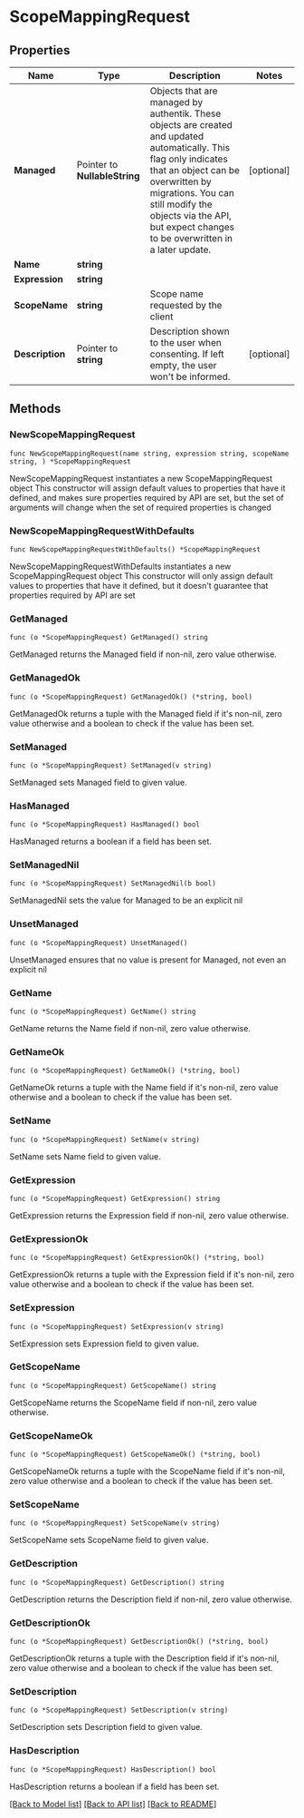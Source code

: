 # ScopeMappingRequest

## Properties

Name | Type | Description | Notes
------------ | ------------- | ------------- | -------------
**Managed** | Pointer to **NullableString** | Objects that are managed by authentik. These objects are created and updated automatically. This flag only indicates that an object can be overwritten by migrations. You can still modify the objects via the API, but expect changes to be overwritten in a later update. | [optional] 
**Name** | **string** |  | 
**Expression** | **string** |  | 
**ScopeName** | **string** | Scope name requested by the client | 
**Description** | Pointer to **string** | Description shown to the user when consenting. If left empty, the user won&#39;t be informed. | [optional] 

## Methods

### NewScopeMappingRequest

`func NewScopeMappingRequest(name string, expression string, scopeName string, ) *ScopeMappingRequest`

NewScopeMappingRequest instantiates a new ScopeMappingRequest object
This constructor will assign default values to properties that have it defined,
and makes sure properties required by API are set, but the set of arguments
will change when the set of required properties is changed

### NewScopeMappingRequestWithDefaults

`func NewScopeMappingRequestWithDefaults() *ScopeMappingRequest`

NewScopeMappingRequestWithDefaults instantiates a new ScopeMappingRequest object
This constructor will only assign default values to properties that have it defined,
but it doesn't guarantee that properties required by API are set

### GetManaged

`func (o *ScopeMappingRequest) GetManaged() string`

GetManaged returns the Managed field if non-nil, zero value otherwise.

### GetManagedOk

`func (o *ScopeMappingRequest) GetManagedOk() (*string, bool)`

GetManagedOk returns a tuple with the Managed field if it's non-nil, zero value otherwise
and a boolean to check if the value has been set.

### SetManaged

`func (o *ScopeMappingRequest) SetManaged(v string)`

SetManaged sets Managed field to given value.

### HasManaged

`func (o *ScopeMappingRequest) HasManaged() bool`

HasManaged returns a boolean if a field has been set.

### SetManagedNil

`func (o *ScopeMappingRequest) SetManagedNil(b bool)`

 SetManagedNil sets the value for Managed to be an explicit nil

### UnsetManaged
`func (o *ScopeMappingRequest) UnsetManaged()`

UnsetManaged ensures that no value is present for Managed, not even an explicit nil
### GetName

`func (o *ScopeMappingRequest) GetName() string`

GetName returns the Name field if non-nil, zero value otherwise.

### GetNameOk

`func (o *ScopeMappingRequest) GetNameOk() (*string, bool)`

GetNameOk returns a tuple with the Name field if it's non-nil, zero value otherwise
and a boolean to check if the value has been set.

### SetName

`func (o *ScopeMappingRequest) SetName(v string)`

SetName sets Name field to given value.


### GetExpression

`func (o *ScopeMappingRequest) GetExpression() string`

GetExpression returns the Expression field if non-nil, zero value otherwise.

### GetExpressionOk

`func (o *ScopeMappingRequest) GetExpressionOk() (*string, bool)`

GetExpressionOk returns a tuple with the Expression field if it's non-nil, zero value otherwise
and a boolean to check if the value has been set.

### SetExpression

`func (o *ScopeMappingRequest) SetExpression(v string)`

SetExpression sets Expression field to given value.


### GetScopeName

`func (o *ScopeMappingRequest) GetScopeName() string`

GetScopeName returns the ScopeName field if non-nil, zero value otherwise.

### GetScopeNameOk

`func (o *ScopeMappingRequest) GetScopeNameOk() (*string, bool)`

GetScopeNameOk returns a tuple with the ScopeName field if it's non-nil, zero value otherwise
and a boolean to check if the value has been set.

### SetScopeName

`func (o *ScopeMappingRequest) SetScopeName(v string)`

SetScopeName sets ScopeName field to given value.


### GetDescription

`func (o *ScopeMappingRequest) GetDescription() string`

GetDescription returns the Description field if non-nil, zero value otherwise.

### GetDescriptionOk

`func (o *ScopeMappingRequest) GetDescriptionOk() (*string, bool)`

GetDescriptionOk returns a tuple with the Description field if it's non-nil, zero value otherwise
and a boolean to check if the value has been set.

### SetDescription

`func (o *ScopeMappingRequest) SetDescription(v string)`

SetDescription sets Description field to given value.

### HasDescription

`func (o *ScopeMappingRequest) HasDescription() bool`

HasDescription returns a boolean if a field has been set.


[[Back to Model list]](../README.md#documentation-for-models) [[Back to API list]](../README.md#documentation-for-api-endpoints) [[Back to README]](../README.md)


